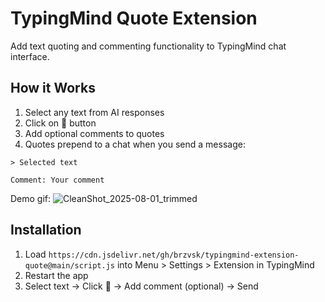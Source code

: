 # TypingMind Quote Extension

Add text quoting and commenting functionality to TypingMind chat interface.

## How it Works

1. Select any text from AI responses
2. Click on 💬 button
3. Add optional comments to quotes
4. Quotes prepend to a chat when you send a message:
  ```
  > Selected text

  Comment: Your comment
  ```

Demo gif:
![CleanShot_2025-08-01_trimmed](https://github.com/user-attachments/assets/c2231d00-ae03-4fa2-acd6-ce6b9e0d9f2d)


## Installation

1. Load `https://cdn.jsdelivr.net/gh/brzvsk/typingmind-extension-quote@main/script.js` into Menu > Settings > Extension in TypingMind
2. Restart the app
3. Select text → Click 💬 → Add comment (optional) → Send
